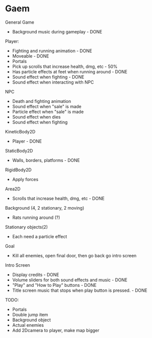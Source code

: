 # Gaem
General Game 
- Background music during gameplay - DONE

Player:
- Fighting and running animation - DONE
- Moveable - DONE
- Portals
- Pick up scrolls that increase health, dmg, etc - 50%
- Has particle effects at feet when running around - DONE
- Sound effect when fighting - DONE
- Sound effect when interacting with NPC

NPC
- Death and fighting animation
- Sound effect when "sale" is made
- Particle effect when "sale" is made
- Sound effect when dies
- Sound effect when fighting

KineticBody2D
- Player - DONE

StaticBody2D
- Walls, borders, platforms - DONE

RigidBody2D
- Apply forces

Area2D
- Scrolls that increase health, dmg, etc - DONE

Background (4, 2 stationary, 2 moving)
- Rats running around (?)

Stationary objects(2)
- Each need a particle effect

Goal
-	Kill all enemies, open final door, then go back go intro screen

Intro Screen
- Display credits - DONE
- Volume sliders for both sound effects and music - DONE
- "Play" and "How to Play" buttons - DONE
- Title screen music that stops when play button is pressed. - DONE

 
TODO: 
- Portals
- Double jump item
- Background object
- Actual enemies
- Add 2Dcamera to player, make map bigger